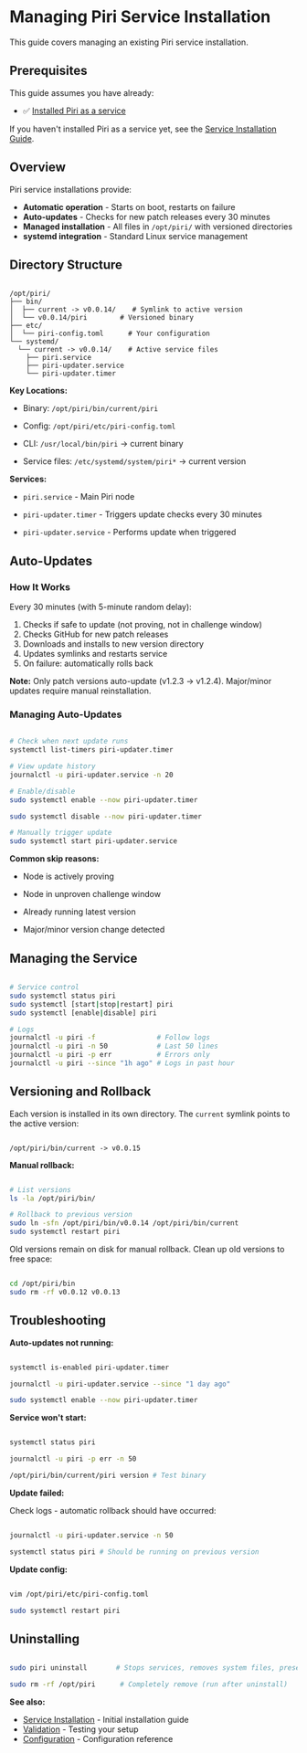 # Managing Piri Service Installation

This guide covers managing an existing Piri service installation.

## Prerequisites

This guide assumes you have already:
- ✅ [Installed Piri as a service](./service-installation.md)

If you haven't installed Piri as a service yet, see the [Service Installation Guide](./service-installation.md).

## Overview

Piri service installations provide:

- **Automatic operation** - Starts on boot, restarts on failure
- **Auto-updates** - Checks for new patch releases every 30 minutes
- **Managed installation** - All files in `/opt/piri/` with versioned directories
- **systemd integration** - Standard Linux service management

## Directory Structure

```

/opt/piri/
├── bin/
│  ├── current -> v0.0.14/    # Symlink to active version
│  └── v0.0.14/piri        # Versioned binary
├── etc/
│  └── piri-config.toml      # Your configuration
└── systemd/
  └── current -> v0.0.14/    # Active service files
    ├── piri.service
    ├── piri-updater.service
    └── piri-updater.timer

```

**Key Locations:**

- Binary: `/opt/piri/bin/current/piri`

- Config: `/opt/piri/etc/piri-config.toml`

- CLI: `/usr/local/bin/piri` → current binary

- Service files: `/etc/systemd/system/piri*` → current version

**Services:**

- `piri.service` - Main Piri node

- `piri-updater.timer` - Triggers update checks every 30 minutes

- `piri-updater.service` - Performs update when triggered

## Auto-Updates

### How It Works

Every 30 minutes (with 5-minute random delay):

1. Checks if safe to update (not proving, not in challenge window)
2. Checks GitHub for new patch releases
3. Downloads and installs to new version directory
4. Updates symlinks and restarts service
5. On failure: automatically rolls back

**Note:** Only patch versions auto-update (v1.2.3 → v1.2.4). Major/minor updates require manual reinstallation.

### Managing Auto-Updates

```bash

# Check when next update runs
systemctl list-timers piri-updater.timer

# View update history
journalctl -u piri-updater.service -n 20

# Enable/disable
sudo systemctl enable --now piri-updater.timer

sudo systemctl disable --now piri-updater.timer

# Manually trigger update
sudo systemctl start piri-updater.service

```

**Common skip reasons:**

- Node is actively proving

- Node in unproven challenge window

- Already running latest version

- Major/minor version change detected

## Managing the Service

```bash

# Service control
sudo systemctl status piri
sudo systemctl [start|stop|restart] piri
sudo systemctl [enable|disable] piri

# Logs
journalctl -u piri -f               # Follow logs
journalctl -u piri -n 50            # Last 50 lines
journalctl -u piri -p err           # Errors only
journalctl -u piri --since "1h ago" # Logs in past hour

```

## Versioning and Rollback

Each version is installed in its own directory. The `current` symlink points to the active version:

```

/opt/piri/bin/current -> v0.0.15

```

**Manual rollback:**

```bash

# List versions
ls -la /opt/piri/bin/

# Rollback to previous version
sudo ln -sfn /opt/piri/bin/v0.0.14 /opt/piri/bin/current
sudo systemctl restart piri

```

Old versions remain on disk for manual rollback. Clean up old versions to free space:

```bash

cd /opt/piri/bin
sudo rm -rf v0.0.12 v0.0.13

```

## Troubleshooting

**Auto-updates not running:**

```bash

systemctl is-enabled piri-updater.timer

journalctl -u piri-updater.service --since "1 day ago"

sudo systemctl enable --now piri-updater.timer

```



**Service won't start:**

```bash

systemctl status piri

journalctl -u piri -p err -n 50

/opt/piri/bin/current/piri version # Test binary

```

**Update failed:**

Check logs - automatic rollback should have occurred:

```bash

journalctl -u piri-updater.service -n 50

systemctl status piri # Should be running on previous version

```

**Update config:**

```bash

vim /opt/piri/etc/piri-config.toml

sudo systemctl restart piri

```



## Uninstalling

```bash

sudo piri uninstall       # Stops services, removes system files, preserves /opt/piri

sudo rm -rf /opt/piri      # Completely remove (run after uninstall)

```

**See also:**

- [Service Installation](./service-installation.md) - Initial installation guide
- [Validation](./validation.md) - Testing your setup
- [Configuration](./configuration.md) - Configuration reference


